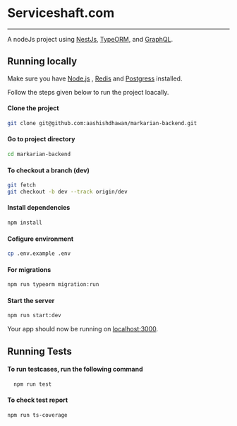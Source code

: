# **Serviceshaft.com**
---

A nodeJs project using [NestJs](https://nestjs.com/), [TypeORM](https://typeorm.io/), and [GraphQL](https://graphql.org/).


## **Running locally**

Make sure you have [Node.js](http://nodejs.org/) , [Redis](https://redis.io/) and [Postgress](https://www.postgresql.org/) installed.

Follow the steps given below to run the project loacally.

#### Clone the project 
```sh
git clone git@github.com:aashishdhawan/markarian-backend.git
```


#### Go to project directory
```sh
cd markarian-backend
```

#### To checkout a branch (dev)
```sh
git fetch
git checkout -b dev --track origin/dev
```

#### Install dependencies
```sh
npm install
```

#### Cofigure environment
```sh
cp .env.example .env
``` 


#### For migrations
```sh
npm run typeorm migration:run
```

#### Start the server
```sh
npm run start:dev
```

Your app should now be running on [localhost:3000](http://localhost:3000/).

## **Running Tests**

#### To run testcases, run the following command

```sh
  npm run test
```

#### To check test report

```sh
npm run ts-coverage
```
